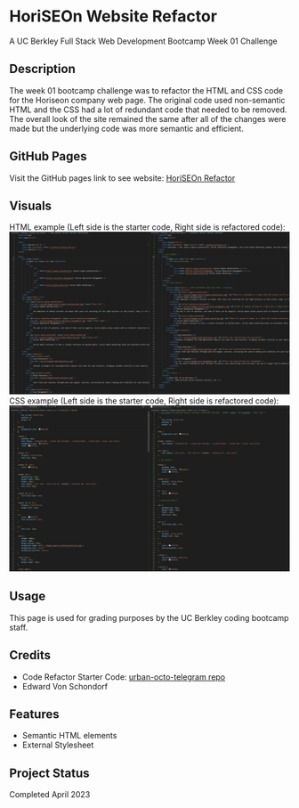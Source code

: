 # HoriSEOn Website Refactor
A UC Berkley Full Stack Web Development Bootcamp Week 01 Challenge

## Description

The week 01 bootcamp challenge was to refactor the HTML and CSS code for the Horiseon company web page. The original code used non-semantic HTML and the CSS had a lot of redundant code that needed to be removed. The overall look of the site remained the same after all of the changes were made but the underlying code was more semantic and efficient.

## GitHub Pages

Visit the GitHub pages link to see website: [HoriSEOn Refactor](https://torvec.github.io/challenge_1_HoriSEOn_refactor/)

## Visuals

HTML example (Left side is the starter code, Right side is refactored code):
![HTML Example](./assets/images/readme-img-html.jpg)
CSS example (Left side is the starter code, Right side is refactored code):
![CSS Example](./assets/images/readme-img-css.jpg)

## Usage

This page is used for grading purposes by the UC Berkley coding bootcamp staff.

## Credits

- Code Refactor Starter Code: [urban-octo-telegram repo](https://github.com/coding-boot-camp/urban-octo-telegram)
- Edward Von Schondorf

## Features

- Semantic HTML elements
- External Stylesheet

## Project Status

Completed April 2023